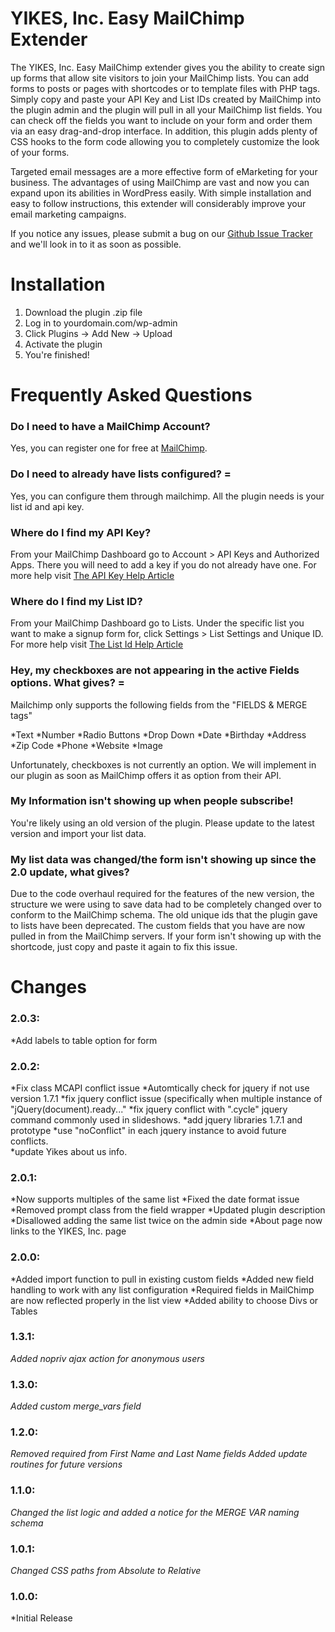 YIKES, Inc. Easy MailChimp Extender
===========
The YIKES, Inc. Easy MailChimp extender gives you the ability to create sign up forms that allow site visitors to join your MailChimp lists. You can add forms to posts or pages with shortcodes or to template files with PHP tags. Simply copy and paste your API Key and List IDs created by MailChimp into the plugin admin and the plugin will pull in all your MailChimp list fields. You can check off the fields you want to include on your form and order them via an easy drag-and-drop interface. In addition, this plugin adds plenty of CSS hooks to the form code allowing you to completely customize the look of your forms.

Targeted email messages are a more effective form of eMarketing for your business. The advantages of using MailChimp are vast and now you can expand upon its abilities in WordPress easily. With simple installation and easy to follow instructions, this extender will considerably improve your email marketing campaigns.

If you notice any issues, please submit a bug on our [Github Issue Tracker](https://github.com/yikesinc/yikes-inc-easy-mailchimp-extender/issues "Github Issue Tracker") and we'll look in to it as soon as possible.

Installation
===========

1. Download the plugin .zip file
1. Log in to yourdomain.com/wp-admin
1. Click Plugins -> Add New -> Upload
1. Activate the plugin
1. You're finished!

Frequently Asked Questions
===========

### Do I need to have a MailChimp Account?
Yes, you can register one for free at [MailChimp](https://mailchimp.com/signup/ "MailChimp Signup").

### Do I need to already have lists configured? =
Yes, you can configure them through mailchimp. All the plugin needs is your list id and api key.

### Where do I find my API Key?
From your MailChimp Dashboard go to Account > API Keys and Authorized Apps. There you will need to add a key if you do not already have one.
For more help visit [The API Key Help Article](http://kb.mailchimp.com/article/where-can-i-find-my-api-key/ "API Key Help Article")

### Where do I find my List ID?
From your MailChimp Dashboard go to Lists. Under the specific list you want to make a signup form for, click Settings > List Settings and Unique ID.
For more help visit [The List Id Help Article](http://kb.mailchimp.com/article/how-can-i-find-my-list-id/ "List Id Help Article")

### Hey, my checkboxes are not appearing in the active Fields options. What gives? =
Mailchimp only supports the following fields from the "FIELDS & MERGE tags"

*Text
*Number
*Radio Buttons
*Drop Down
*Date
*Birthday
*Address
*Zip Code
*Phone
*Website
*Image

Unfortunately, checkboxes is not currently an option. We will implement in our plugin as soon as MailChimp offers it as option from their API.

### My Information isn't showing up when people subscribe!
You're likely using an old version of the plugin. Please update to the latest version and import your list data.

### My list data was changed/the form isn't showing up since the 2.0 update, what gives?
Due to the code overhaul required for the features of the new version, the structure we were using to save data had to be completely changed over to conform to the MailChimp schema. The old unique ids that the plugin gave to lists have been deprecated. The custom fields that you have are now pulled in from the MailChimp servers. If your form isn't showing up with the shortcode, just copy and paste it again to fix this issue.

Changes
===========
### 2.0.3:
*Add labels to table option for form

### 2.0.2:
*Fix class MCAPI conflict issue
*Automtically check for jquery if not use version 1.7.1
*fix jquery conflict issue (specifically when multiple instance of "jQuery(document).ready..."
*fix jquery conflict with ".cycle" jquery command commonly used in slideshows.
*add jquery libraries 1.7.1 and prototype 
*use "noConflict" in each jquery instance to avoid future conflicts.  
*update Yikes about us info.

### 2.0.1:
*Now supports multiples of the same list
*Fixed the date format issue
*Removed prompt class from the field wrapper
*Updated plugin description
*Disallowed adding the same list twice on the admin side
*About page now links to the YIKES, Inc. page

### 2.0.0:
*Added import function to pull in existing custom fields
*Added new field handling to work with any list configuration
*Required fields in MailChimp are now reflected properly in the list view
*Added ability to choose Divs or Tables

### 1.3.1:
*Added nopriv ajax action for anonymous users*

### 1.3.0:
*Added custom merge_vars field*

### 1.2.0:
*Removed required from First Name and Last Name fields*
*Added update routines for future versions*

### 1.1.0:
*Changed the list logic and added a notice for the MERGE VAR naming schema*

### 1.0.1:
*Changed CSS paths from Absolute to Relative*

### 1.0.0:
*Initial Release